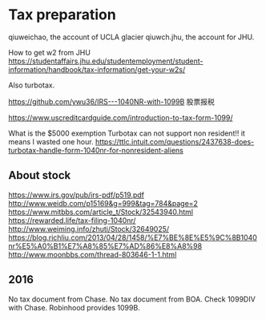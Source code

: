 # Tax preparation

qiuweichao, the account of UCLA glacier
qiuwch.jhu, the account for JHU.

How to get w2 from JHU
https://studentaffairs.jhu.edu/studentemployment/student-information/handbook/tax-information/get-your-w2s/

Also turbotax.

https://github.com/ywu36/IRS---1040NR-with-1099B
股票报税

https://www.uscreditcardguide.com/introduction-to-tax-form-1099/

What is the $5000 exemption
Turbotax can not support non resident!! it means I wasted one hour.
https://ttlc.intuit.com/questions/2437638-does-turbotax-handle-form-1040nr-for-nonresident-aliens

## About stock
https://www.irs.gov/pub/irs-pdf/p519.pdf
http://www.weidb.com/p15169&g=999&tag=784&page=2
https://www.mitbbs.com/article_t/Stock/32543940.html
https://rewarded.life/tax-filing-1040nr/
http://www.weiming.info/zhuti/Stock/32649025/
https://blog.richliu.com/2013/04/28/1458/%E7%BE%8E%E5%9C%8B1040nr%E5%A0%B1%E7%A8%85%E7%AD%86%E8%A8%98
http://www.moonbbs.com/thread-803646-1-1.html

## 2016
No tax document from Chase.
No tax document from BOA.
Check 1099DIV with Chase.
Robinhood provides 1099B.


